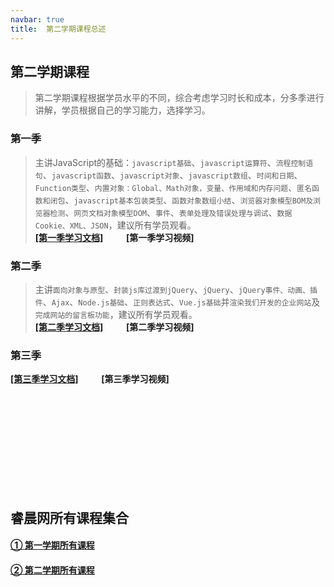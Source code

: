 ```yaml
---
navbar: true
title:  第二学期课程总述
--- 
```


## 第二学期课程
> 第二学期课程根据学员水平的不同，综合考虑学习时长和成本，分多季进行讲解，学员根据自己的学习能力，选择学习。

### 第一季
> 主讲JavaScript的基础：`javascript基础`、`javascript运算符`、`流程控制语句`、`javascript函数`、`javascript对象`、`javascript数组`、`时间和日期`、`Function类型`、`内置对象：Global、Math对象，变量、作用域和内存问题`、`匿名函数和闭包`、`javascript基本包装类型`、`函数对象数组小结`、`浏览器对象模型BOM及浏览器检测`、`网页文档对象模型DOM`、`事件`、`表单处理及错误处理与调试`、`数据Cookie、XML、JSON`，建议所有学员观看。<br/>
<b><a href="/secondless/w-a.html" target="_blank">[第一季学习文档]</a>&nbsp;&nbsp;&nbsp;&nbsp;&nbsp;<a style="margin-left:20px;">[第一季学习视频]</a></b>

### 第二季
> 主讲`面向对象与原型`、`封装js库过渡到jQuery`、`jQuery`、`jQuery事件、动画、插件`、`Ajax`、`Node.js基础`、`正则表达式`、`Vue.js基础`并`渲染我们开发的企业网站`及`完成网站的留言板功能`，建议所有学员观看。<br/>
<b><a href="/secondless/w-b.html" target="_blank">[第二季学习文档]</a>&nbsp;&nbsp;&nbsp;&nbsp;&nbsp;<a style="margin-left:20px;">[第二季学习视频]</a></b>

### 第三季
<b><a href="/secondless/w-c.html" target="_blank">[第三季学习文档]</a>&nbsp;&nbsp;&nbsp;&nbsp;&nbsp;<a style="margin-left:20px;">[第三季学习视频]</a></b>


<br/><br/><br/><br/><br/><br/><br/><br/><br/>
## 睿晨网所有课程集合
#### <a href="/aboutless.html" title="学习第一学期完整课程">① 第一学期所有课程</a>
#### <a href="/secondless/" title="学习第一学期完整课程">② 第二学期所有课程</a>








